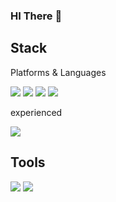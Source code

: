 ### HI There 👋

Stack
---
Platforms & Languages

<img src="https://img.shields.io/badge/-PHP-777BB4?style=flat&logo=PHP&logoColor=black"/> <img src="https://img.shields.io/badge/-Laravel-FF2D20?style=flat&logo=Laravel&logoColor=white"/> <img src="https://img.shields.io/badge/-jQuery-0769AD?style=flat&logo=jQuery&logoColor=black"/> <img src="https://img.shields.io/badge/-JavaScript-F7DF1E?style=flat&logo=JavaScript&logoColor=black"/>

experienced

<img src="https://img.shields.io/badge/-Vue.js-4FC08D?style=flat&logo=Vue.js&logoColor=white"/>
   
Tools
---
<img src="https://img.shields.io/badge/-Jetbrains-f4f4f4?style=flat&logo=jetbrains&logoColor=black"/> <img src="https://img.shields.io/badge/-Git-F05032?style=flat&logo=Git&logoColor=white"/>

<!--
**shinjaeseok/shinjaeseok** is a ✨ _special_ ✨ repository because its `README.md` (this file) appears on your GitHub profile.

Here are some ideas to get you started:

- 🔭 I’m currently working on ...
- 🌱 I’m currently learning ...
- 👯 I’m looking to collaborate on ...
- 🤔 I’m looking for help with ...
- 💬 Ask me about ...
- 📫 How to reach me: ...
- 😄 Pronouns: ...
- ⚡ Fun fact: ...
-->
